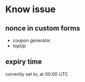 # Know issue

## nonce in custom forms
- coupon generator
- topUp

## expiry time
corrently set to, at 00:00 UTC